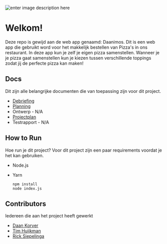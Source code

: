 ![enter image description here](https://i.imgur.com/ggqYoIW.png)

# Welkom!
Deze repo is gewijd aan de web app genaamd: Daanimos. Dit is een web app die gebruikt word voor het makkelijk bestellen van Pizza's in ons restaurant. In deze app kun je zelf je eigen pizza samenstellen. Wanneer je je pizza gaat samenstellen kun je kiezen tussen verschillende toppings zodat jij de perfecte pizza kan maken!

## Docs

Dit zijn alle belangrijke documenten die van toepassing zijn voor dit project.
 - [Debriefing](https://mediacollegeamsterdam.sharepoint.com/:w:/t/Daanimos/Ed6FdwW8JjNJrtoNUc0mq8IBUFQ-FkdYjtbzBihn2sgesg?e=6Cg3Dt)
 - [Planning](https://mediacollegeamsterdam.sharepoint.com/:x:/t/Daanimos/EQIHeZmHmEBKpXIjUwQflJMBXgxmv6TuuTkIFA3NyqMBjQ?e=Dhb7Nz)
 - Ontwerp - N/A
 - [Projectplan](https://mediacollegeamsterdam.sharepoint.com/:w:/t/Daanimos/EWyR4hgImXVNi-jp8ZZnIpUBwgmxGI55OKbV2pcU3Cbf5A?e=rsSGQM)
 - Testrapport - N/A

## How to Run

Hoe run je dit project? Voor dit project zijn een paar requirements voordat je het kan gebruiken.

 - Node.js
 - Yarn

    ```npm install```   
    ```node index.js```

## Contributors
Iedereen die aan het project heeft gewerkt

 - [Daan Korver](http://www.daankorver.com/)
 - [Tim Huijkman](http://www.timhuijkman.nl/)
 - [Rick Siepelinga](http://24585.hosts1.ma-cloud.nl/bewijzenmap/periode2.1/PMW/Blog/public/)

